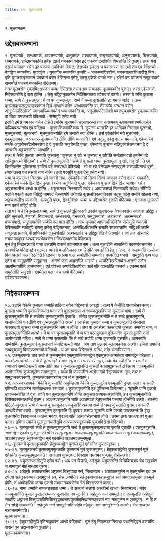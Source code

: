 ```yaml
---
title: ०१. मूलयमकम्

---
```

१. मूलयमकम्  


## उद्देसवारवण्णना

१. मूलयमकं , खन्धयमकं, आयतनयमकं, धातुयमकं, सच्चयमकं, सङ्खारयमकं, अनुसययमकं, चित्तयमकं, धम्मयमकं, इन्द्रिययमकन्ति इमेसं दसन्नं यमकानं वसेन इदं पकरणं दसविधेन विभत्तन्ति हि वुत्तम्। तत्थ येसं दसन्नं यमकानं वसेन इदं पकरणं दसविधेन विभत्तं, तेसञ्चेव इमस्स च पकरणस्स नामत्थो ताव एवं वेदितब्बो – केनट्ठेन यमकन्ति? युगळट्ठेन। युगळञ्हि यमकन्ति वुच्चति – ‘यमकपाटिहारियं, यमकसाला’तिआदीसु विय। इति युगळसङ्खातानं यमकानं वसेन देसितत्ता इमेसु दससु एकेकं यमकं नाम। इमेसं पन यमकानं समूहभावतो सब्बम्पेतं पकरणं यमकन्ति वेदितब्बम्।  
तत्थ मूलवसेन पुच्छाविस्सज्जनं कत्वा देसितत्ता दसन्नं ताव सब्बपठमं मूलयमकन्ति वुत्तम्। तस्स उद्देसवारो, निद्देसवारोति द्वे वारा होन्ति । तेसु उद्दिट्ठानुक्कमेन निद्दिसितब्बत्ता उद्देसवारो पठमो। तस्स ये केचि कुसला धम्मा, सब्बे ते कुसलमूला; ये वा पन कुसलमूला, सब्बे ते धम्मा कुसलाति इदं यमकं आदि । तस्स कुसलाकुसलमूलसङ्खातानं द्विन्नं अत्थानं वसेन अत्थयमकन्ति वा, तेसञ्ञेव अत्थानं वसेन अनुलोमपटिलोमतो पवत्तपाळिधम्मवसेन धम्मयमकन्ति वा, अनुलोमपटिलोमतो पवत्तपुच्छावसेन पुच्छायमकन्ति वा तिधा यमकभावो वेदितब्बो। सेसेसुपि एसेव नयो।  
इदानि इमेसं यमकानं वसेन देसिते इमस्मिं मूलयमके उद्देसवारस्स ताव नययमकपुच्छाअत्थवारप्पभेदवसेन पाळिववत्थानमेव एवं वेदितब्बं – कुसलत्तिकमातिकाय हि ‘कुसला धम्मा’ति इदं आदिपदं निस्साय मूलनयो, मूलमूलनयो, मूलकनयो, मूलमूलकनयोति इमे चत्तारो नया होन्ति। तेसं एकेकस्मिं नये मूलयमकं, एकमूलयमकं, अञ्ञमञ्ञमूलयमकन्ति तीणि तीणि यमकानि। एवं चतूसु नयेसु द्वादस यमकानि, एकेकस्मिं यमके अनुलोमपटिलोमवसेन द्वे द्वे पुच्छाति चतुवीसति पुच्छा, एकेकाय पुच्छाय सन्निट्ठानसंसयवसेन द्वे द्वे अत्थाति अट्ठचत्तालीस अत्थाति।  
तत्थ ये केचि कुसला धम्माति कुसलेसु ‘‘कुसला नु खो, न कुसला नु खो’’ति सन्देहाभावतो इमस्मिं पदे सन्निट्ठानत्थो वेदितब्बो। सब्बे ते कुसलमूलाति ‘‘सब्बे ते कुसला धम्मा कुसलमूला नु खो, ननु खो’’ति एवं विमतिवसेन पुच्छितत्ता इमस्मिं पदे संसयत्थो वेदितब्बो। सो च खो वेनेय्यानं संसयट्ठाने संसयदीपनत्थं वुत्तो, तथागतस्स पन संसयो नाम नत्थि। इतो परेसुपि पुच्छापदेसु एसेव नयो।  
यथा च कुसलपदं निस्साय इमे चत्तारो नया, एकेकस्मिं नये तिण्णं तिण्णं यमकानं वसेन द्वादस यमकानि, एकेकस्मिं यमके द्विन्नं द्विन्नं पुच्छानं वसेन चतुवीसति पुच्छा; एकेकाय पुच्छाय द्विन्नं द्विन्नं अत्थानं वसेन अट्ठचत्तालीस अत्था च होन्ति। अकुसलपदं निस्सायपि तथेव। अब्याकतपदं निस्सायपि तथेव। तीणिपि पदानि एकतो कत्वा निद्दिट्ठं नामपदं निस्सायपि तथेवाति कुसलत्तिकमातिकाय चतूसु पदेसु सब्बेपि सोळस नया, अट्ठचत्तालीस यमकानि , छन्नवुति पुच्छा, द्वेनवुतिसतं अत्था च उद्देसवसेन वुत्ताति वेदितब्बा। एत्तावता मूलवारो नाम पठमं उद्दिट्ठो होति।  
ततो परं ये केचि कुसला धम्मा, सब्बे ते कुसलहेतूतिआदयो तस्सेव मूलवारस्स वेवचनवसेन नव वारा उद्दिट्ठा। इति मूलवारो, हेतुवारो, निदानवारो, सम्भववारो, पभववारो, समुट्ठानवारो, आहारवारो, आरम्मणवारो, पच्चयवारो, समुदयवारोति सब्बेपि दस वारा होन्ति। तत्थ मूलवारे आगतपरिच्छेदेनेव सेसेसुपि नयादयो वेदितब्बाति सब्बेसुपि दससु वारेसु सट्ठिसतनया, असीतिअधिकानि चत्तारि यमकसतानि, सट्ठिअधिकानि नवपुच्छासतानि, वीसाधिकानि एकूनवीसति अत्थसतानि च उद्दिट्ठानीति वेदितब्बानि। एवं ताव उद्देसवारे नययमकपुच्छाअत्थवारप्पभेदवसेन पाळिववत्थानमेव वेदितब्बम्।  
मूलं हेतु निदानञ्चाति गाथा दसन्नम्पि वारानं उद्दानगाथा नाम। तत्थ मूलादीनि सब्बानिपि कारणवेवचनानेव। कारणञ्हि पतिट्ठानट्ठेन मूलम्। अत्तनो फलनिप्फादनत्थं हिनोति पवत्ततीति हेतु। ‘हन्द, नं गण्हाथा’ति दस्सेन्तं विय अत्तनो फलं निदेतीति निदानम्। एतस्मा फलं सम्भोतीति सम्भवो। पभवतीति पभवो। समुट्ठाति एत्थ फलं, एतेन वा समुट्ठातीति समुट्ठानम्। अत्तनो फलं आहरतीति आहारो। अप्पटिक्खिपितब्बेन अत्तनो फलेन आलम्बियतीति आलम्बणम्। एतं पटिच्च अप्पटिक्खिपित्वा फलं एति पवत्ततीति पच्चयो। एतस्मा फलं समुदेतीति समुदयो। एवमेतेसं पदानं वचनत्थो वेदितब्बो।  
उद्देसवारवण्णना।  


## निद्देसवारवण्णना

५०. इदानि येकेचि कुसला धम्मातिआदिना नयेन निद्देसवारो आरद्धो। तत्थ ये केचीति अनवसेसवचनम्। कुसला धम्माति कुसलत्तिकस्स पदभाजने वुत्तलक्खणा अनवज्जसुखविपाका कुसलसभावा। सब्बे ते कुसलमूलाति किं ते सब्बेयेव कुसलमूलाति पुच्छति। तीणेव कुसलमूलानीति न ते सब्बे कुसलमूलानि, अलोभादीनि पन तीणि एव कुसलमूलानीति अत्थो। अवसेसा कुसला धम्मा न कुसलमूलाति अवसेसा फस्सादयो कुसला धम्मा कुसलमूलानि नाम न होन्ति। अथ वा अवसेसा फस्सादयो कुसला धम्मायेव नाम, न कुसलमूलानीतिपि अत्थो। ये वा पन कुसलमूलाति ये वा पन पठमपुच्छाय दुतियपदेन कुसलमूलाति तयो अलोभादयो गहिता। सब्बे ते धम्मा कुसलाति किं ते सब्बे तयोपि धम्मा कुसलाति पुच्छति। आमन्ताति सब्बेसम्पि कुसलमूलानं कुसलभावं सम्पटिच्छन्तो आह। अयं ताव मूलनये मूलयमकस्स अत्थो। इमिना उपायेन सब्बपुच्छासु विस्सज्जननयो वेदितब्बो। यं पन यत्थ विसेसमत्तं अत्थि, तदेव वण्णयिस्साम।  
५१. एकमूलयमके ताव सब्बे ते कुसलमूलेन एकमूलाति गणनट्ठेन एकमूलकं अग्गहेत्वा समानट्ठेन गहेतब्बा। अयञ्हेत्थ अत्थो – सब्बे ते कुसलमूलेन समानमूला। यं फस्सस्स मूलं, तदेव वेदनादीनन्ति। अथ नेसं तथाभावं सम्पटिच्छन्तो आमन्ताति आह। कुसलसमुट्ठानन्ति कुसलचित्तसमुट्ठानरूपं दस्सितम्। एकमूलन्ति अलोभादिना कुसलमूलेन समानमूलम्। यथेव हि फस्सादीनं अलोभादयो हेतुपच्चयत्ता मूलं, तथा तं समुट्ठानरूपस्सापि, कुसललक्खणाभावेन पन तं न कुसलम्।  
५२. अञ्ञमञ्ञयमके ‘येकेचि कुसला’ति अपुच्छित्वा येकेचि कुसलमूलेन एकमूलाति पुच्छा कता। कस्मा? इमिनापि ब्यञ्जनेन तस्सेवत्थस्स सम्भवतो। कुसलमूलानीति इदं पुरिमस्स विसेसनम्। ‘मूलानि यानि एकतो उप्पज्जन्ती’ति हि वुत्तं, तानि पन कुसलमूलानिपि होन्ति अकुसलअब्याकतमूलानिपि, इध कुसलमूलानीति विसेसदस्सनत्थमिदं वुत्तम्। अञ्ञमञ्ञमूलानि चाति अञ्ञमञ्ञं हेतुपच्चयेन पच्चया होन्तीति अत्थो। तस्सेव पटिलोमपुच्छाय ‘सब्बे ते धम्मा कुसलमूलेन एकमूला’ति अवत्वा सब्बे ते धम्मा कुसलाति वुत्तम्। कस्मा? अत्थविसेसाभावतो। कुसलमूलेन एकमूलाति हि पुच्छाय कताय ‘मूलानि यानि एकतो उप्पज्जन्ती’ति हेट्ठा वुत्तनयेनेव विस्सज्जनं कातब्बं भवेय्य, एवञ्च सति अत्थविसेसाभावो होति। तस्मा तथा अकत्वा एवं पुच्छा कता। इमिना उपायेन मूलमूलनयादीसुपि अञ्ञमञ्ञमूलयमके पुच्छाविसेसो वेदितब्बो।  
५३-५५. मूलमूलनये सब्बे ते कुसलमूलमूलाति सब्बे ते कुसलमूलसङ्खाता मूलाति पुच्छति। एकमूलमूलाति समानट्ठेन एकमेव मूलमूलं एतेसन्ति एकमूलमूला। अञ्ञमञ्ञमूलमूलाति अञ्ञमञ्ञस्स मूलं अञ्ञमञ्ञमूलं, अञ्ञमञ्ञमूलं हेतुपच्चयट्ठेन मूलं एतेसन्ति अञ्ञमञ्ञमूलमूला।  
५६. मूलकनये कुसलमूलकाति हेतुपच्चयट्ठेन कुसलं मूलं एतेसन्ति कुसलमूलका।  
५७-६१. मूलमूलकनये कुसलमूलमूलकाति कुसलानं मूलं कुसलमूलम्। हेतुपच्चयट्ठेनेव कुसलमूलं मूलं एतेसन्ति कुसलमूलमूलकाति। अयं ताव कुसलपदं निस्साय नययमकपुच्छासु विसेसत्थो।  
६२-७३. अकुसलपदादीसुपि एसेव नयो। अयं पन विसेसो, अहेतुकं अकुसलन्ति विचिकिच्छाय चेव उद्धच्चेन च सम्पयुत्तं मोहं सन्धाय वुत्तम्।  
७४-८५. अहेतुकं अब्याकतन्ति अट्ठारस चित्तुप्पादा रूपं, निब्बानञ्च। अब्याकतमूलेन न एकमूलन्ति इध पन ठपेत्वा सहेतुकअब्याकतसमुट्ठानं रूपं, सेसं लब्भति। सहेतुकअब्याकतसमुट्ठानं रूपं अब्याकतमूलेन एकमूलं होति, तं अब्बोहारिकं कत्वा एकतो लब्भमानकवसेनेव चेतं विस्सज्जनं कतम्।  
८६-९७. नामा धम्माति नामसङ्खाता धम्मा। ते अत्थतो चत्तारो अरूपिनो खन्धा, निब्बानञ्च। नवेव नाममूलानीति कुसलाकुसलअब्याकतमूलवसेन नव मूलानि। अहेतुकं नामं नाममूलेन न एकमूलन्ति अहेतुकं सब्बम्पि अट्ठारस चित्तुप्पादविचिकिच्छुद्धच्चसम्पयुत्तमोहनिब्बानसङ्खातं नामं नाममूलेन न एकमूलम्। न हि तं तेन सद्धिं उप्पज्जति। सहेतुकं नामं नाममूलेनाति पदेपि सहेतुकं नामं नाममूलेनाति अत्थो। सेसं सब्बत्थ उत्तानत्थमेवाति।  
मूलवारवण्णना।  
९८-९९. हेतुवारादीसुपि इमिनावुपायेन अत्थो वेदितब्बो। मूलं हेतु निदानञ्चातिगाथा यथानिद्दिट्ठानं दसन्नम्पि वारानं पुन उद्दानवसेनेव वुत्ताति।  
मूलयमकवण्णना।  